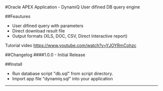 #Oracle APEX Application - DynamiQ
User difined  DB query engine

##Feautures
 - User difined query with parameters
 - Direct download result file
 - Output formats (XLS, DOC, CSV, Direct Interactive report)
 
Tutorial video
https://www.youtube.com/watch?v=YJOYRmCohzc 

##Changelog
####1.0.0 - Initial Release

##Install
- Run database script "db.sql" from script directory.
- Import app file "dynamiq.sql" into your application

---
